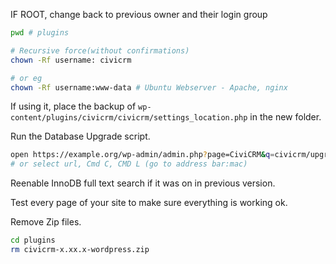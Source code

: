 IF ROOT, change back to previous owner and their login group

```sh
pwd # plugins

# Recursive force(without confirmations)
chown -Rf username: civicrm

# or eg
chown -Rf username:www-data # Ubuntu Webserver - Apache, nginx
```

If using it, place the backup of `wp-content/plugins/civicrm/civicrm/settings_location.php` in the new folder.

Run the Database Upgrade script.

```sh
open https://example.org/wp-admin/admin.php?page=CiviCRM&q=civicrm/upgrade&reset=1
# or select url, Cmd C, CMD L (go to address bar:mac)
```

Reenable InnoDB full text search if it was on in previous version.

Test every page of your site to make sure everything is working ok.

Remove Zip files.

```sh
cd plugins
rm civicrm-x.xx.x-wordpress.zip
```
